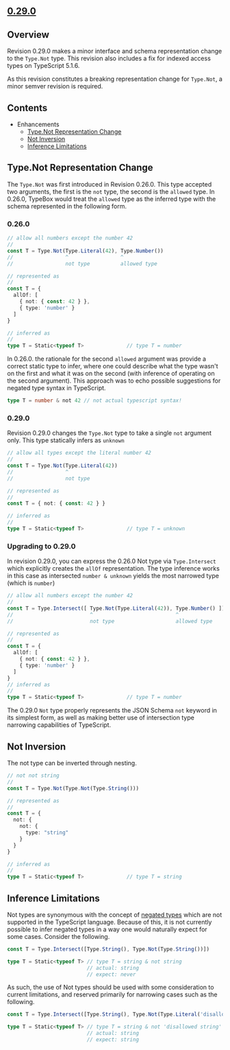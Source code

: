 ## [0.29.0](https://www.npmjs.com/package/@sinclair/typebox/v/0.29.0)

## Overview

Revision 0.29.0 makes a minor interface and schema representation change to the `Type.Not` type. This revision also includes a fix for indexed access types on TypeScript 5.1.6. 

As this revision constitutes a breaking representation change for `Type.Not`, a minor semver revision is required.

## Contents

- Enhancements
  - [Type.Not Representation Change](#Representation-Change)
  - [Not Inversion](#Not-Inversion)
  - [Inference Limitations](#Inference-Limitations)

<a name="Representation-Change"></a>

## Type.Not Representation Change

The `Type.Not` was first introduced in Revision 0.26.0. This type accepted two arguments, the first is the `not` type, the second is the `allowed` type. In 0.26.0, TypeBox would treat the `allowed` type as the inferred type with the schema represented in the following form.

### 0.26.0

```typescript
// allow all numbers except the number 42
//
const T = Type.Not(Type.Literal(42), Type.Number())
//                 ^                 ^
//                 not type          allowed type

// represented as
//
const T = {
  allOf: [
    { not: { const: 42 } },
    { type: 'number' }
  ]
}

// inferred as
//
type T = Static<typeof T>              // type T = number
```
In 0.26.0. the rationale for the second `allowed` argument was provide a correct static type to infer, where one could describe what the type wasn't on the first and what it was on the second (with inference of operating on the second argument). This approach was to echo possible suggestions for negated type syntax in TypeScript.

```typescript
type T = number & not 42 // not actual typescript syntax!
```

### 0.29.0

Revision 0.29.0 changes the `Type.Not` type to take a single `not` argument only. This type statically infers as `unknown`

```typescript
// allow all types except the literal number 42
//
const T = Type.Not(Type.Literal(42)) 
//                 ^
//                 not type 

// represented as
//
const T = { not: { const: 42 } }

// inferred as
//
type T = Static<typeof T>              // type T = unknown

```
### Upgrading to 0.29.0

In revision 0.29.0, you can express the 0.26.0 Not type via `Type.Intersect` which explicitly creates the `allOf` representation. The type inference works in this case as intersected `number & unknown` yields the most narrowed type (which is `number`)

```typescript
// allow all numbers except the number 42
//
const T = Type.Intersect([ Type.Not(Type.Literal(42)), Type.Number() ])
//                         ^                           ^
//                         not type                    allowed type

// represented as
//
const T = {
  allOf: [
    { not: { const: 42 } },
    { type: 'number' }
  ]
}
// inferred as
//
type T = Static<typeof T>              // type T = number
```
The 0.29.0 `Not` type properly represents the JSON Schema `not` keyword in its simplest form, as well as making better use of intersection type narrowing capabilities of TypeScript.

<a name="Not-Inversion"></a>

## Not Inversion

The not type can be inverted through nesting.

```typescript
// not not string
//
const T = Type.Not(Type.Not(Type.String()))

// represented as
//
const T = {
  not: {
    not: {
      type: "string"
    }
  }
}

// inferred as
//
type T = Static<typeof T>              // type T = string
```

<a name="Inference-Limitations"></a>

## Inference Limitations

Not types are synonymous with the concept of [negated types](https://github.com/microsoft/TypeScript/issues/4196) which are not supported in the TypeScript language. Because of this, it is not currently possible to infer negated types in a way one would naturally expect for some cases. Consider the following.

```typescript
const T = Type.Intersect([Type.String(), Type.Not(Type.String())])

type T = Static<typeof T> // type T = string & not string
                          // actual: string
                          // expect: never
```
As such, the use of Not types should be used with some consideration to current limitations, and reserved primarily for narrowing cases such as the following.

```typescript
const T = Type.Intersect([Type.String(), Type.Not(Type.Literal('disallowed string'))])

type T = Static<typeof T> // type T = string & not 'disallowed string'
                          // actual: string
                          // expect: string
```


